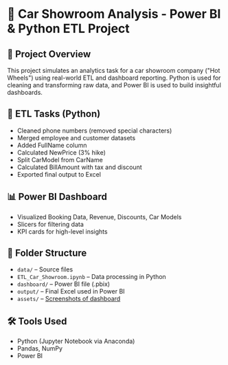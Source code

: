# 🚗 Car Showroom Analysis - Power BI & Python ETL Project

## 📌 Project Overview
This project simulates an analytics task for a car showroom company ("Hot Wheels") using real-world ETL and dashboard reporting. Python is used for cleaning and transforming raw data, and Power BI is used to build insightful dashboards.

## 🧹 ETL Tasks (Python)
- Cleaned phone numbers (removed special characters)
- Merged employee and customer datasets
- Added FullName column
- Calculated NewPrice (3% hike)
- Split CarModel from CarName
- Calculated BillAmount with tax and discount
- Exported final output to Excel

## 📊 Power BI Dashboard
- Visualized Booking Data, Revenue, Discounts, Car Models
- Slicers for filtering data
- KPI cards for high-level insights

## 📁 Folder Structure
- `data/` – Source files
- `ETL_Car_Showroom.ipynb` – Data processing in Python
- `dashboard/` – Power BI file (.pbix)
- `output/` – Final Excel used in Power BI
- `assets/` – [Screenshots of dashboard](https://github.com/yusufonline98/Car-Showroom-Analysis---Power-BI-Python-ETL-Project/blob/main/Powerbi_car_showroom_dashboard.png)

## 🛠 Tools Used
- Python (Jupyter Notebook via Anaconda)
- Pandas, NumPy
- Power BI
